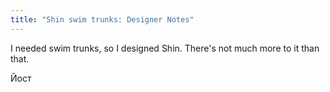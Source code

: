 ```yaml
---
title: "Shin swim trunks: Designer Notes"
---
```


I needed swim trunks, so I designed Shin. There's not much more to it than that.

Йост
